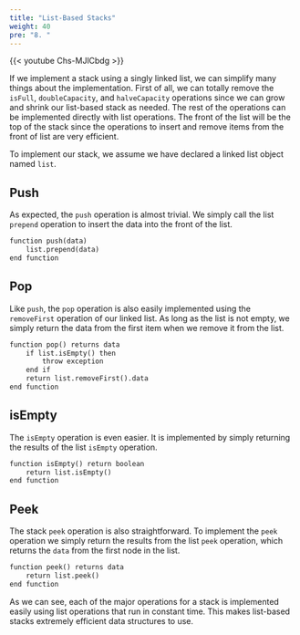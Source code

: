 ```yaml
---
title: "List-Based Stacks"
weight: 40
pre: "8. "
---
```

{{< youtube Chs-MJlCbdg  >}}

If we implement a stack using a singly linked list, we can simplify many things about the implementation. First of all, we can totally remove the `isFull`, `doubleCapacity`, and `halveCapacity` operations since we can grow and shrink our list-based stack as needed. The rest of the operations can be implemented directly with list operations. The front of the list will be the top of the stack since the operations to insert and remove items from the front of list are very efficient.

To implement our stack, we assume we have declared a linked list object named `list`.

## Push

As expected, the `push` operation is almost trivial. We simply call the list `prepend` operation to insert the data into the front of the list.

```tex
function push(data)
	list.prepend(data)
end function
```

## Pop

Like `push`, the `pop` operation is also easily implemented using the `removeFirst` operation of our linked list. As long as the list is not empty, we simply return the data from the first item when we remove it from the list.

```tex
function pop() returns data
	if list.isEmpty() then
		throw exception
	end if
    return list.removeFirst().data
end function
```

## isEmpty
The `isEmpty` operation is even easier. It is implemented by simply returning the results of the list `isEmpty` operation.

```tex
function isEmpty() return boolean
	return list.isEmpty()
end function
```

## Peek
The stack `peek` operation is also straightforward. To implement the `peek` operation we simply return the results from the list `peek` operation, which returns the `data` from the first node in the list.

```tex
function peek() returns data
    return list.peek()
end function
```

As we can see, each of the major operations for a stack is implemented easily using list operations that run in constant time. This makes list-based stacks extremely efficient data structures to use.
